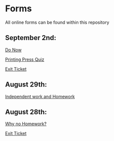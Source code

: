 Forms
=====

All online forms can be found within this repository

September 2nd:
-------------------
[Do Now](https://docs.google.com/forms/d/1lP61SPNmgNo5u1jdnq_zDwh-B18aNYpxmW5WNozvlNs/viewform?usp=send_form "Warm Up")

[Printing Press Quiz](https://docs.google.com/forms/d/1x_o90MrPfO0rpetqX1MpaJ65ZEhPSzHbg_wLGBzigH4/viewform?usp=send_form "printing press quiz")

[Exit Ticket](https://docs.google.com/forms/d/13G461T1HLvQeQgdHAiJdodLPr6jKUtUj6rFuGNy8zKs/viewform?usp=send_form "Exit Ticket")

August 29th: 
-------------------
[Independent work and Homework](https://docs.google.com/forms/d/1XXVIz1GdFpo75r_frQdRbEnsjLXPNtvL2MbZAzU3AMs/viewform?usp=send_form "Independent work Homework") 


August 28th:
-------------------
[Why no Homework?](https://docs.google.com/forms/d/1aNCGbfITFx2VkRJmBH5AvqVFgeEviLKGjBib-cPTwc4/viewform?usp=send_form "no homework form")

[Exit Ticket](https://docs.google.com/forms/d/1qCB0Jqy1Z757ayEi1zXwdNiBcPWkefLdRubSwFHmdwE/viewform?usp=send_form "exit ticket")
